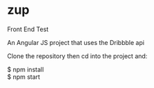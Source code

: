 # zup
Front End Test

An Angular JS project that uses the Dribbble api

Clone the repository then cd into the project and:

$ npm install <br>
$ npm start <br>
